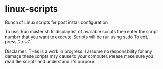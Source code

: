 # linux-scripts
Bunch of Linux scripts for post install configuration

To use:
Run master.sh to display list of available scripts then enter the script number that you want to execute.
Scripts will be run using sudo
To exit, press Ctrl+C

Disclaimer:
THhs is a work in progress. I assume no responsibility for any damage these scripts may cause to your computer.
Please make sure you read the scripts and understand it's purpose.
